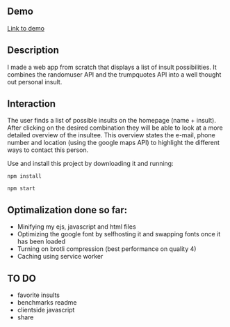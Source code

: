 <!-- Add a link to your live demo in Github Pages 🌐-->

## Demo

[Link to demo](www.google.com)

<!-- ☝️ replace this description with a description of your own work -->

## Description

I made a web app from scratch that displays a list of insult possibilities. It combines the randomuser API and the trumpquotes API into a well thought out personal insult.

## Interaction

The user finds a list of possible insults on the homepage (name + insult). After clicking on the desired combination they will be able to look at a more detailed overview of the insultee. This overview states the e-mail, phone number and location (using the google maps API) to highlight the different ways to contact this person.

<!-- Add a nice image here at the end of the week, showing off your shiny frontend 📸 -->

<!-- Maybe a table of contents here? 📚 -->

<!-- How about a section that describes how to install this project? 🤓 -->

Use and install this project by downloading it and running:

`npm install`

`npm start`

<!-- ...but how does one use this project? What are its features 🤔 -->

<!-- What external data source is featured in your project and what are its properties 🌠 -->

<!-- Maybe a checklist of done stuff and stuff still on your wishlist? ✅ -->

## Optimalization done so far:

- Minifying my ejs, javascript and html files
- Optimizing the google font by selfhosting it and swapping fonts once it has been loaded
- Turning on brotli compression (best performance on quality 4)
- Caching using service worker

<!-- How about a license here? 📜 (or is it a licence?) 🤷 -->

## TO DO

- favorite insults
- benchmarks readme
- clientside javascript
- share
